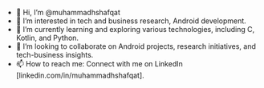 - 👋 Hi, I’m @muhammadhshafqat
- 👀 I’m interested in tech and business research, Android development.
- 🌱 I’m currently learning and exploring various technologies, including C, Kotlin, and Python.
- 💞️ I’m looking to collaborate on Android projects, research initiatives, and tech-business insights.
- 📫 How to reach me: Connect with me on LinkedIn [linkedin.com/in/muhammadhshafqat].
